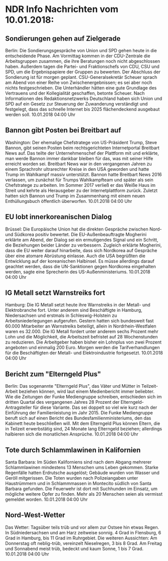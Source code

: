 # NDR Info Nachrichten vom 10.01.2018:


## Sondierungen gehen auf Zielgerade
Berlin: Die Sondierungsgespräche von Union und SPD gehen heute in die entscheidende Phase. Am Vormittag kommen in der CDU-Zentrale die Arbeitsgruppen zusammen, die ihre Beratungen noch nicht abgeschlossen haben. Außerdem tagen die Partei- und Fraktionschefs von CDU, CSU und SPD, um die Ergebnispapiere der Gruppen zu bewerten. Der Abschluss der Sondierung ist für morgen geplant. CSU-Generalsekretär Scheuer sprach am Abend von einer Reihe von Zwischenergebnissen; es sei aber noch nichts festgeschrieben. Die Unterhändler hätten eine gute Grundlage des Vertrauens und der Kollegialität geschaffen, betonte Scheuer. Nach Informationen des Redaktionsnetzwerks Deutschland haben sich Union und SPD auf ein Gesetz zur Steuerung der Zuwanderung verständigt und festgelegt, dass das schnelle Internet bis 2025 flächendeckend ausgebaut werden soll. 10.01.2018 04:00 Uhr 

## Bannon gibt Posten bei Breitbart auf
Washington: Der ehemalige Chefstratege von US-Präsident Trump, Steve Bannon, gibt seinen Posten beim rechtsgerichteten Internetportal Breitbart News auf. Das teilte der Unternehmenschef der Plattform mit und erklärte, man werde Bannon immer dankbar bleiben für das, was mit seiner Hilfe erreicht worden sei. Breitbart News war in den vergangenen Jahren zu einem Sprachrohr ultrarechter Kreise in den USA geworden und hatte Trump im Wahlkampf massiv unterstützt. Bannon hatte Breitbart News 2016 verlassen, um zunächst für Trumps Wahlkampfteam und später als sein Chefstratege zu arbeiten. Im Sommer 2017 verließ er das Weiße Haus im Streit und kehrte als Herausgeber zu der Internetplattform zurück. Zuletzt hatten sich Bannon und Trump im Zusammenhang mit einem neuen Enthüllungsbuch öffentlich überworfen. 10.01.2018 04:00 Uhr 

## EU lobt innerkoreanischen Dialog
Brüssel: Die Europäische Union hat die direkten Gespräche zwischen Nord- und Südkorea positiv bewertet. Die EU-Außenbeauftragte Mogherini erklärte am Abend, der Dialog sei ein ermutigendes Signal und ein Schritt, die Beziehungen beider Länder zu verbessern. Zugleich erklärte Mogherini, dass die EU weiter darauf hinarbeite, dass sich Nordkorea auf Gespräche über eine atomare Abrüstung einlasse. Auch die USA begrüßten die Entwicklung auf der koreanischen Halbinsel. Es müsse allerdings darauf geachtet werden, dass die UN-Sanktionen gegen Nordkorea eingehalten werden, sagte eine Sprecherin des US-Außenministeriums. 10.01.2018 04:00 Uhr 

## IG Metall setzt Warnstreiks fort
Hamburg: Die IG Metall setzt heute ihre Warnstreiks in der Metall- und Elektrobranche fort. Unter anderem sind Beschäftigte in Hamburg, Niedersachsen und erstmals in Schleswig-Holstein zu Arbeitsniederlegungen aufgerufen. Gestern hatten sich bundesweit fast 60.000 Mitarbeiter an Warnstreiks beteiligt, allein in Nordrhein-Westfalen waren es 32.000. Die IG Metall fordert unter anderem sechs Prozent mehr Lohn und die Möglichkeit, die Arbeitszeit befristet auf 28 Wochenstunden zu reduzieren. Die Arbeitgeber haben bisher ein Lohnplus von zwei Prozent angeboten und einmalig 200 Euro. Morgen werden die Tarifverhandlungen für die Beschäftigten der Metall- und Elektroindustrie fortgesetzt. 10.01.2018 04:00 Uhr 

## Bericht zum "Elterngeld Plus"
Berlin: Das sogenannte "Elterngeld Plus", das Väter und Mütter in Teilzeit-Arbeit beziehen können, wird laut einem Medienbericht immer beliebter. Wie die Zeitungen der Funke Mediengruppe schreiben, entschieden sich im dritten Quartal des vergangenen Jahres 28 Prozent der Elterngeld-Antragsteller für diese Variante. Das sei doppelt so viel wie kurz nach der Einführung der Familienleistung im Jahr 2015. Die Funke Mediengruppe beruft sich auf einen Bericht des Bundesfamilienministeriums, den das Kabinett heute beschließen will. Mit dem Elterngeld Plus können Eltern, die in Teilzeit erwerbstätig sind, 24 Monate lang Elterngeld beziehen; allerdings halbieren sich die monatlichen Ansprüche. 10.01.2018 04:00 Uhr 

## Tote durch Schlammlawinen in Kalifornien
Santa Barbara: Im Süden Kaliforniens sind nach dem Abgang mehrerer Schlammlawinen mindestens 13 Menschen ums Leben gekommen. Starke Regenfälle hatten Erdrutsche ausgelöst; Gebäude wurden von Wasser und Geröll mitgerissen. Die Toten wurden nach Polizeiangaben unter Haustrümmern und in Schlammmassen in Montecito südlich von Santa Barbara gefunden. Die Feuerwehr ist dort mit Suchhunden im Einsatz, um mögliche weitere Opfer zu finden. Mehr als 20 Menschen seien als vermisst gemeldet worden. 10.01.2018 04:00 Uhr 

## Nord-West-Wetter
Das Wetter:
Tagsüber teils trüb und vor allem zur Ostsee hin etwas Regen. In Südniedersachsen und am Harz zeitweise sonnig. 4 Grad in Flensburg, 6 Grad in Hamburg, bis 11 Grad im Ruhrgebiet. Die weiteren Aussichten: Am Donnerstag oft neblig-trüb, vereinzelt Nieselregen, 3 bis 8 Grad. Am Freitag und Sonnabend meist trüb, bedeckt und kaum Sonne, 1 bis 7 Grad. 10.01.2018 04:00 Uhr 
